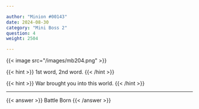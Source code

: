 ```yaml
---

author: "Minion #00143"
date: 2024-08-30
category: "Mini Boss 2"
question: 4
weight: 2504

---
```


{{< image src="/images/mb204.png" >}}

{{< hint >}} 1st word, 2nd word. {{< /hint >}}

{{< hint >}} War brought you into this world. {{< /hint >}}

---

{{< answer >}} Battle Born {{< /answer >}}

